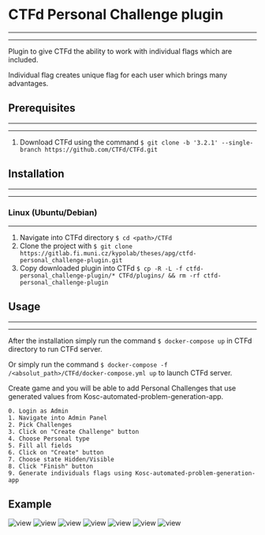 # CTFd Personal Challenge plugin
---
---
Plugin to give CTFd the ability to work with individual flags which are included.

Individual flag creates unique flag for each user which brings many advantages.

## Prerequisites
---
---
1. Download CTFd using the command `$ git clone -b '3.2.1' --single-branch https://github.com/CTFd/CTFd.git`


## Installation
---
---
### Linux (Ubuntu/Debian)
---

1. Navigate into CTFd directory `$ cd <path>/CTFd`
2. Clone the project with `$ git clone https://gitlab.fi.muni.cz/kypolab/theses/apg/ctfd-personal_challenge-plugin.git`
3. Copy downloaded plugin into CTFd `$ cp -R -L -f ctfd-personal_challenge-plugin/* CTFd/plugins/ && rm -rf ctfd-personal_challenge-plugin`


## Usage
---
---
After the installation simply run the command `$ docker-compose up` in CTFd directory to run CTFd server.

Or simply run the command `$ docker-compose -f /<absolut_path>/CTFd/docker-compose.yml up` to launch CTFd server.

Create game and you will be able to add Personal Challenges that use generated values from Kosc-automated-problem-generation-app. 

    0. Login as Admin
    1. Navigate into Admin Panel
    2. Pick Challenges
    3. Click on "Create Challenge" button
    4. Choose Personal type
    5. Fill all fields
    6. Click on "Create" button
    7. Choose state Hidden/Visible
    8. Click "Finish" button
    9. Generate individuals flags using Kosc-automated-problem-generation-app

## Example

![view](https://gitlab.fi.muni.cz/kypolab/theses/apg/ctfd-personal_challenge-plugin/blob/master/screenshots/admin_panel.png)
![view](https://gitlab.fi.muni.cz/kypolab/theses/apg/ctfd-personal_challenge-plugin/blob/master/screenshots/admin_panel.png)
![view](https://gitlab.fi.muni.cz/kypolab/theses/apg/ctfd-personal_challenge-plugin/blob/master/screenshots/challenges.png)
![view](https://gitlab.fi.muni.cz/kypolab/theses/apg/ctfd-personal_challenge-plugin/blob/master/screenshots/create_challenge.png)
![view](https://gitlab.fi.muni.cz/kypolab/theses/apg/ctfd-personal_challenge-plugin/blob/master/screenshots/personal.png)
![view](https://gitlab.fi.muni.cz/kypolab/theses/apg/ctfd-personal_challenge-plugin/blob/master/screenshots/visible.png)
![view](https://gitlab.fi.muni.cz/kypolab/theses/apg/ctfd-personal_challenge-plugin/blob/master/screenshots/done.png)

